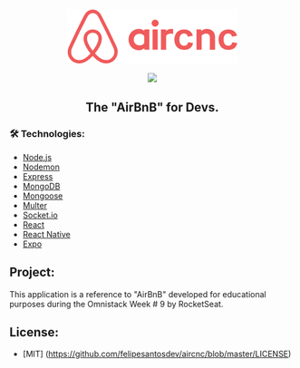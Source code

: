 <p align="center">
  <img src="https://github.com/felipesantosdev/aircnc/blob/master/mobile/src/assets/logo@2x.png?raw=true" />
</p>

<p align="center">
  <img src="https://img.shields.io/github/repo-size/felipesantosdev/aircnc">

</p>

<h2 align="center">The "AirBnB" for Devs.</h2>

### 🛠  Technologies:

- [Node.js](https://nodejs.org/en/)
- [Nodemon](https://nodemon.io/)
- [Express](https://expressjs.com/)
- [MongoDB](https://www.mongodb.com/)
- [Mongoose](https://mongoosejs.com/)
- [Multer](https://github.com/expressjs/multer)
- [Socket.io](https://https://socket.io/)
- [React](https://reactjs.org/)
- [React Native](https://reactnative.dev/)
- [Expo](https://expo.io/)

## Project:
This application is a reference to "AirBnB" developed for educational purposes during the Omnistack Week # 9 by RocketSeat.

## License:
- [MIT] (https://github.com/felipesantosdev/aircnc/blob/master/LICENSE)
